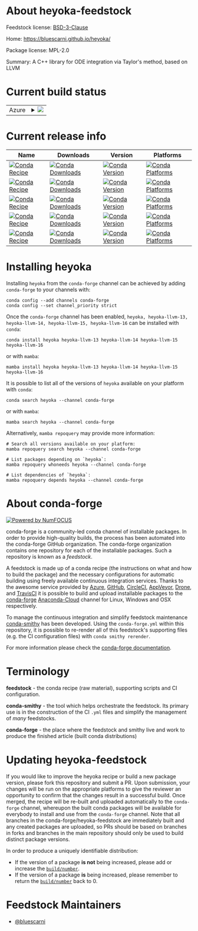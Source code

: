 About heyoka-feedstock
======================

Feedstock license: [BSD-3-Clause](https://github.com/conda-forge/heyoka-feedstock/blob/main/LICENSE.txt)

Home: https://bluescarni.github.io/heyoka/

Package license: MPL-2.0

Summary: A C++ library for ODE integration via Taylor's method, based on LLVM

Current build status
====================


<table>
    
  <tr>
    <td>Azure</td>
    <td>
      <details>
        <summary>
          <a href="https://dev.azure.com/conda-forge/feedstock-builds/_build/latest?definitionId=11487&branchName=main">
            <img src="https://dev.azure.com/conda-forge/feedstock-builds/_apis/build/status/heyoka-feedstock?branchName=main">
          </a>
        </summary>
        <table>
          <thead><tr><th>Variant</th><th>Status</th></tr></thead>
          <tbody><tr>
              <td>linux_64_llvm13llvmdev13</td>
              <td>
                <a href="https://dev.azure.com/conda-forge/feedstock-builds/_build/latest?definitionId=11487&branchName=main">
                  <img src="https://dev.azure.com/conda-forge/feedstock-builds/_apis/build/status/heyoka-feedstock?branchName=main&jobName=linux&configuration=linux%20linux_64_llvm13llvmdev13" alt="variant">
                </a>
              </td>
            </tr><tr>
              <td>linux_64_llvm14llvmdev14</td>
              <td>
                <a href="https://dev.azure.com/conda-forge/feedstock-builds/_build/latest?definitionId=11487&branchName=main">
                  <img src="https://dev.azure.com/conda-forge/feedstock-builds/_apis/build/status/heyoka-feedstock?branchName=main&jobName=linux&configuration=linux%20linux_64_llvm14llvmdev14" alt="variant">
                </a>
              </td>
            </tr><tr>
              <td>linux_64_llvm15llvmdev15</td>
              <td>
                <a href="https://dev.azure.com/conda-forge/feedstock-builds/_build/latest?definitionId=11487&branchName=main">
                  <img src="https://dev.azure.com/conda-forge/feedstock-builds/_apis/build/status/heyoka-feedstock?branchName=main&jobName=linux&configuration=linux%20linux_64_llvm15llvmdev15" alt="variant">
                </a>
              </td>
            </tr><tr>
              <td>linux_64_llvm16llvmdev16</td>
              <td>
                <a href="https://dev.azure.com/conda-forge/feedstock-builds/_build/latest?definitionId=11487&branchName=main">
                  <img src="https://dev.azure.com/conda-forge/feedstock-builds/_apis/build/status/heyoka-feedstock?branchName=main&jobName=linux&configuration=linux%20linux_64_llvm16llvmdev16" alt="variant">
                </a>
              </td>
            </tr><tr>
              <td>linux_aarch64_llvm13llvmdev13</td>
              <td>
                <a href="https://dev.azure.com/conda-forge/feedstock-builds/_build/latest?definitionId=11487&branchName=main">
                  <img src="https://dev.azure.com/conda-forge/feedstock-builds/_apis/build/status/heyoka-feedstock?branchName=main&jobName=linux&configuration=linux%20linux_aarch64_llvm13llvmdev13" alt="variant">
                </a>
              </td>
            </tr><tr>
              <td>linux_aarch64_llvm14llvmdev14</td>
              <td>
                <a href="https://dev.azure.com/conda-forge/feedstock-builds/_build/latest?definitionId=11487&branchName=main">
                  <img src="https://dev.azure.com/conda-forge/feedstock-builds/_apis/build/status/heyoka-feedstock?branchName=main&jobName=linux&configuration=linux%20linux_aarch64_llvm14llvmdev14" alt="variant">
                </a>
              </td>
            </tr><tr>
              <td>linux_aarch64_llvm15llvmdev15</td>
              <td>
                <a href="https://dev.azure.com/conda-forge/feedstock-builds/_build/latest?definitionId=11487&branchName=main">
                  <img src="https://dev.azure.com/conda-forge/feedstock-builds/_apis/build/status/heyoka-feedstock?branchName=main&jobName=linux&configuration=linux%20linux_aarch64_llvm15llvmdev15" alt="variant">
                </a>
              </td>
            </tr><tr>
              <td>linux_aarch64_llvm16llvmdev16</td>
              <td>
                <a href="https://dev.azure.com/conda-forge/feedstock-builds/_build/latest?definitionId=11487&branchName=main">
                  <img src="https://dev.azure.com/conda-forge/feedstock-builds/_apis/build/status/heyoka-feedstock?branchName=main&jobName=linux&configuration=linux%20linux_aarch64_llvm16llvmdev16" alt="variant">
                </a>
              </td>
            </tr><tr>
              <td>linux_ppc64le_llvm13llvmdev13</td>
              <td>
                <a href="https://dev.azure.com/conda-forge/feedstock-builds/_build/latest?definitionId=11487&branchName=main">
                  <img src="https://dev.azure.com/conda-forge/feedstock-builds/_apis/build/status/heyoka-feedstock?branchName=main&jobName=linux&configuration=linux%20linux_ppc64le_llvm13llvmdev13" alt="variant">
                </a>
              </td>
            </tr><tr>
              <td>linux_ppc64le_llvm14llvmdev14</td>
              <td>
                <a href="https://dev.azure.com/conda-forge/feedstock-builds/_build/latest?definitionId=11487&branchName=main">
                  <img src="https://dev.azure.com/conda-forge/feedstock-builds/_apis/build/status/heyoka-feedstock?branchName=main&jobName=linux&configuration=linux%20linux_ppc64le_llvm14llvmdev14" alt="variant">
                </a>
              </td>
            </tr><tr>
              <td>linux_ppc64le_llvm15llvmdev15</td>
              <td>
                <a href="https://dev.azure.com/conda-forge/feedstock-builds/_build/latest?definitionId=11487&branchName=main">
                  <img src="https://dev.azure.com/conda-forge/feedstock-builds/_apis/build/status/heyoka-feedstock?branchName=main&jobName=linux&configuration=linux%20linux_ppc64le_llvm15llvmdev15" alt="variant">
                </a>
              </td>
            </tr><tr>
              <td>linux_ppc64le_llvm16llvmdev16</td>
              <td>
                <a href="https://dev.azure.com/conda-forge/feedstock-builds/_build/latest?definitionId=11487&branchName=main">
                  <img src="https://dev.azure.com/conda-forge/feedstock-builds/_apis/build/status/heyoka-feedstock?branchName=main&jobName=linux&configuration=linux%20linux_ppc64le_llvm16llvmdev16" alt="variant">
                </a>
              </td>
            </tr><tr>
              <td>osx_64_llvm13llvmdev13</td>
              <td>
                <a href="https://dev.azure.com/conda-forge/feedstock-builds/_build/latest?definitionId=11487&branchName=main">
                  <img src="https://dev.azure.com/conda-forge/feedstock-builds/_apis/build/status/heyoka-feedstock?branchName=main&jobName=osx&configuration=osx%20osx_64_llvm13llvmdev13" alt="variant">
                </a>
              </td>
            </tr><tr>
              <td>osx_64_llvm14llvmdev14</td>
              <td>
                <a href="https://dev.azure.com/conda-forge/feedstock-builds/_build/latest?definitionId=11487&branchName=main">
                  <img src="https://dev.azure.com/conda-forge/feedstock-builds/_apis/build/status/heyoka-feedstock?branchName=main&jobName=osx&configuration=osx%20osx_64_llvm14llvmdev14" alt="variant">
                </a>
              </td>
            </tr><tr>
              <td>osx_64_llvm15llvmdev15</td>
              <td>
                <a href="https://dev.azure.com/conda-forge/feedstock-builds/_build/latest?definitionId=11487&branchName=main">
                  <img src="https://dev.azure.com/conda-forge/feedstock-builds/_apis/build/status/heyoka-feedstock?branchName=main&jobName=osx&configuration=osx%20osx_64_llvm15llvmdev15" alt="variant">
                </a>
              </td>
            </tr><tr>
              <td>osx_64_llvm16llvmdev16</td>
              <td>
                <a href="https://dev.azure.com/conda-forge/feedstock-builds/_build/latest?definitionId=11487&branchName=main">
                  <img src="https://dev.azure.com/conda-forge/feedstock-builds/_apis/build/status/heyoka-feedstock?branchName=main&jobName=osx&configuration=osx%20osx_64_llvm16llvmdev16" alt="variant">
                </a>
              </td>
            </tr><tr>
              <td>osx_arm64_llvm13llvmdev13</td>
              <td>
                <a href="https://dev.azure.com/conda-forge/feedstock-builds/_build/latest?definitionId=11487&branchName=main">
                  <img src="https://dev.azure.com/conda-forge/feedstock-builds/_apis/build/status/heyoka-feedstock?branchName=main&jobName=osx&configuration=osx%20osx_arm64_llvm13llvmdev13" alt="variant">
                </a>
              </td>
            </tr><tr>
              <td>osx_arm64_llvm14llvmdev14</td>
              <td>
                <a href="https://dev.azure.com/conda-forge/feedstock-builds/_build/latest?definitionId=11487&branchName=main">
                  <img src="https://dev.azure.com/conda-forge/feedstock-builds/_apis/build/status/heyoka-feedstock?branchName=main&jobName=osx&configuration=osx%20osx_arm64_llvm14llvmdev14" alt="variant">
                </a>
              </td>
            </tr><tr>
              <td>osx_arm64_llvm15llvmdev15</td>
              <td>
                <a href="https://dev.azure.com/conda-forge/feedstock-builds/_build/latest?definitionId=11487&branchName=main">
                  <img src="https://dev.azure.com/conda-forge/feedstock-builds/_apis/build/status/heyoka-feedstock?branchName=main&jobName=osx&configuration=osx%20osx_arm64_llvm15llvmdev15" alt="variant">
                </a>
              </td>
            </tr><tr>
              <td>osx_arm64_llvm16llvmdev16</td>
              <td>
                <a href="https://dev.azure.com/conda-forge/feedstock-builds/_build/latest?definitionId=11487&branchName=main">
                  <img src="https://dev.azure.com/conda-forge/feedstock-builds/_apis/build/status/heyoka-feedstock?branchName=main&jobName=osx&configuration=osx%20osx_arm64_llvm16llvmdev16" alt="variant">
                </a>
              </td>
            </tr><tr>
              <td>win_64_llvm13llvmdev13</td>
              <td>
                <a href="https://dev.azure.com/conda-forge/feedstock-builds/_build/latest?definitionId=11487&branchName=main">
                  <img src="https://dev.azure.com/conda-forge/feedstock-builds/_apis/build/status/heyoka-feedstock?branchName=main&jobName=win&configuration=win%20win_64_llvm13llvmdev13" alt="variant">
                </a>
              </td>
            </tr><tr>
              <td>win_64_llvm14llvmdev14</td>
              <td>
                <a href="https://dev.azure.com/conda-forge/feedstock-builds/_build/latest?definitionId=11487&branchName=main">
                  <img src="https://dev.azure.com/conda-forge/feedstock-builds/_apis/build/status/heyoka-feedstock?branchName=main&jobName=win&configuration=win%20win_64_llvm14llvmdev14" alt="variant">
                </a>
              </td>
            </tr><tr>
              <td>win_64_llvm15llvmdev15</td>
              <td>
                <a href="https://dev.azure.com/conda-forge/feedstock-builds/_build/latest?definitionId=11487&branchName=main">
                  <img src="https://dev.azure.com/conda-forge/feedstock-builds/_apis/build/status/heyoka-feedstock?branchName=main&jobName=win&configuration=win%20win_64_llvm15llvmdev15" alt="variant">
                </a>
              </td>
            </tr><tr>
              <td>win_64_llvm16llvmdev16</td>
              <td>
                <a href="https://dev.azure.com/conda-forge/feedstock-builds/_build/latest?definitionId=11487&branchName=main">
                  <img src="https://dev.azure.com/conda-forge/feedstock-builds/_apis/build/status/heyoka-feedstock?branchName=main&jobName=win&configuration=win%20win_64_llvm16llvmdev16" alt="variant">
                </a>
              </td>
            </tr>
          </tbody>
        </table>
      </details>
    </td>
  </tr>
</table>

Current release info
====================

| Name | Downloads | Version | Platforms |
| --- | --- | --- | --- |
| [![Conda Recipe](https://img.shields.io/badge/recipe-heyoka-green.svg)](https://anaconda.org/conda-forge/heyoka) | [![Conda Downloads](https://img.shields.io/conda/dn/conda-forge/heyoka.svg)](https://anaconda.org/conda-forge/heyoka) | [![Conda Version](https://img.shields.io/conda/vn/conda-forge/heyoka.svg)](https://anaconda.org/conda-forge/heyoka) | [![Conda Platforms](https://img.shields.io/conda/pn/conda-forge/heyoka.svg)](https://anaconda.org/conda-forge/heyoka) |
| [![Conda Recipe](https://img.shields.io/badge/recipe-heyoka--llvm--13-green.svg)](https://anaconda.org/conda-forge/heyoka-llvm-13) | [![Conda Downloads](https://img.shields.io/conda/dn/conda-forge/heyoka-llvm-13.svg)](https://anaconda.org/conda-forge/heyoka-llvm-13) | [![Conda Version](https://img.shields.io/conda/vn/conda-forge/heyoka-llvm-13.svg)](https://anaconda.org/conda-forge/heyoka-llvm-13) | [![Conda Platforms](https://img.shields.io/conda/pn/conda-forge/heyoka-llvm-13.svg)](https://anaconda.org/conda-forge/heyoka-llvm-13) |
| [![Conda Recipe](https://img.shields.io/badge/recipe-heyoka--llvm--14-green.svg)](https://anaconda.org/conda-forge/heyoka-llvm-14) | [![Conda Downloads](https://img.shields.io/conda/dn/conda-forge/heyoka-llvm-14.svg)](https://anaconda.org/conda-forge/heyoka-llvm-14) | [![Conda Version](https://img.shields.io/conda/vn/conda-forge/heyoka-llvm-14.svg)](https://anaconda.org/conda-forge/heyoka-llvm-14) | [![Conda Platforms](https://img.shields.io/conda/pn/conda-forge/heyoka-llvm-14.svg)](https://anaconda.org/conda-forge/heyoka-llvm-14) |
| [![Conda Recipe](https://img.shields.io/badge/recipe-heyoka--llvm--15-green.svg)](https://anaconda.org/conda-forge/heyoka-llvm-15) | [![Conda Downloads](https://img.shields.io/conda/dn/conda-forge/heyoka-llvm-15.svg)](https://anaconda.org/conda-forge/heyoka-llvm-15) | [![Conda Version](https://img.shields.io/conda/vn/conda-forge/heyoka-llvm-15.svg)](https://anaconda.org/conda-forge/heyoka-llvm-15) | [![Conda Platforms](https://img.shields.io/conda/pn/conda-forge/heyoka-llvm-15.svg)](https://anaconda.org/conda-forge/heyoka-llvm-15) |
| [![Conda Recipe](https://img.shields.io/badge/recipe-heyoka--llvm--16-green.svg)](https://anaconda.org/conda-forge/heyoka-llvm-16) | [![Conda Downloads](https://img.shields.io/conda/dn/conda-forge/heyoka-llvm-16.svg)](https://anaconda.org/conda-forge/heyoka-llvm-16) | [![Conda Version](https://img.shields.io/conda/vn/conda-forge/heyoka-llvm-16.svg)](https://anaconda.org/conda-forge/heyoka-llvm-16) | [![Conda Platforms](https://img.shields.io/conda/pn/conda-forge/heyoka-llvm-16.svg)](https://anaconda.org/conda-forge/heyoka-llvm-16) |

Installing heyoka
=================

Installing `heyoka` from the `conda-forge` channel can be achieved by adding `conda-forge` to your channels with:

```
conda config --add channels conda-forge
conda config --set channel_priority strict
```

Once the `conda-forge` channel has been enabled, `heyoka, heyoka-llvm-13, heyoka-llvm-14, heyoka-llvm-15, heyoka-llvm-16` can be installed with `conda`:

```
conda install heyoka heyoka-llvm-13 heyoka-llvm-14 heyoka-llvm-15 heyoka-llvm-16
```

or with `mamba`:

```
mamba install heyoka heyoka-llvm-13 heyoka-llvm-14 heyoka-llvm-15 heyoka-llvm-16
```

It is possible to list all of the versions of `heyoka` available on your platform with `conda`:

```
conda search heyoka --channel conda-forge
```

or with `mamba`:

```
mamba search heyoka --channel conda-forge
```

Alternatively, `mamba repoquery` may provide more information:

```
# Search all versions available on your platform:
mamba repoquery search heyoka --channel conda-forge

# List packages depending on `heyoka`:
mamba repoquery whoneeds heyoka --channel conda-forge

# List dependencies of `heyoka`:
mamba repoquery depends heyoka --channel conda-forge
```


About conda-forge
=================

[![Powered by
NumFOCUS](https://img.shields.io/badge/powered%20by-NumFOCUS-orange.svg?style=flat&colorA=E1523D&colorB=007D8A)](https://numfocus.org)

conda-forge is a community-led conda channel of installable packages.
In order to provide high-quality builds, the process has been automated into the
conda-forge GitHub organization. The conda-forge organization contains one repository
for each of the installable packages. Such a repository is known as a *feedstock*.

A feedstock is made up of a conda recipe (the instructions on what and how to build
the package) and the necessary configurations for automatic building using freely
available continuous integration services. Thanks to the awesome service provided by
[Azure](https://azure.microsoft.com/en-us/services/devops/), [GitHub](https://github.com/),
[CircleCI](https://circleci.com/), [AppVeyor](https://www.appveyor.com/),
[Drone](https://cloud.drone.io/welcome), and [TravisCI](https://travis-ci.com/)
it is possible to build and upload installable packages to the
[conda-forge](https://anaconda.org/conda-forge) [Anaconda-Cloud](https://anaconda.org/)
channel for Linux, Windows and OSX respectively.

To manage the continuous integration and simplify feedstock maintenance
[conda-smithy](https://github.com/conda-forge/conda-smithy) has been developed.
Using the ``conda-forge.yml`` within this repository, it is possible to re-render all of
this feedstock's supporting files (e.g. the CI configuration files) with ``conda smithy rerender``.

For more information please check the [conda-forge documentation](https://conda-forge.org/docs/).

Terminology
===========

**feedstock** - the conda recipe (raw material), supporting scripts and CI configuration.

**conda-smithy** - the tool which helps orchestrate the feedstock.
                   Its primary use is in the construction of the CI ``.yml`` files
                   and simplify the management of *many* feedstocks.

**conda-forge** - the place where the feedstock and smithy live and work to
                  produce the finished article (built conda distributions)


Updating heyoka-feedstock
=========================

If you would like to improve the heyoka recipe or build a new
package version, please fork this repository and submit a PR. Upon submission,
your changes will be run on the appropriate platforms to give the reviewer an
opportunity to confirm that the changes result in a successful build. Once
merged, the recipe will be re-built and uploaded automatically to the
`conda-forge` channel, whereupon the built conda packages will be available for
everybody to install and use from the `conda-forge` channel.
Note that all branches in the conda-forge/heyoka-feedstock are
immediately built and any created packages are uploaded, so PRs should be based
on branches in forks and branches in the main repository should only be used to
build distinct package versions.

In order to produce a uniquely identifiable distribution:
 * If the version of a package **is not** being increased, please add or increase
   the [``build/number``](https://docs.conda.io/projects/conda-build/en/latest/resources/define-metadata.html#build-number-and-string).
 * If the version of a package **is** being increased, please remember to return
   the [``build/number``](https://docs.conda.io/projects/conda-build/en/latest/resources/define-metadata.html#build-number-and-string)
   back to 0.

Feedstock Maintainers
=====================

* [@bluescarni](https://github.com/bluescarni/)

